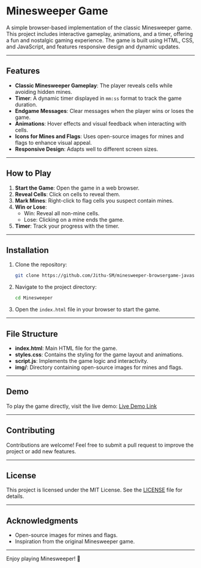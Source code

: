 # Minesweeper Game

A simple browser-based implementation of the classic Minesweeper game. This project includes interactive gameplay, animations, and a timer, offering a fun and nostalgic gaming experience. The game is built using HTML, CSS, and JavaScript, and features responsive design and dynamic updates.

---

## Features

- **Classic Minesweeper Gameplay**: The player reveals cells while avoiding hidden mines.
- **Timer**: A dynamic timer displayed in `mm:ss` format to track the game duration.
- **Endgame Messages**: Clear messages when the player wins or loses the game.
- **Animations**: Hover effects and visual feedback when interacting with cells.
- **Icons for Mines and Flags**: Uses open-source images for mines and flags to enhance visual appeal.
- **Responsive Design**: Adapts well to different screen sizes.

---

## How to Play

1. **Start the Game**: Open the game in a web browser.
2. **Reveal Cells**: Click on cells to reveal them.
3. **Mark Mines**: Right-click to flag cells you suspect contain mines.
4. **Win or Lose**:
   - Win: Reveal all non-mine cells.
   - Lose: Clicking on a mine ends the game.
5. **Timer**: Track your progress with the timer.

---

## Installation

1. Clone the repository:
   ```bash
   git clone https://github.com/Jithu-SM/minesweeper-browsergame-javascript.git
   ```
2. Navigate to the project directory:
   ```bash
   cd Minesweeper
   ```
3. Open the `index.html` file in your browser to start the game.

---

## File Structure

- **index.html**: Main HTML file for the game.
- **styles.css**: Contains the styling for the game layout and animations.
- **script.js**: Implements the game logic and interactivity.
- **img/**: Directory containing open-source images for mines and flags.

---

## Demo

To play the game directly, visit the live demo:
[Live Demo Link](https://jithu-sm.github.io/minesweeper-browsergame-javascript/Minesweeper/) 

---

## Contributing

Contributions are welcome! Feel free to submit a pull request to improve the project or add new features.

---

## License

This project is licensed under the MIT License. See the [LICENSE](LICENSE) file for details.

---

## Acknowledgments

- Open-source images for mines and flags.
- Inspiration from the original Minesweeper game.

---

Enjoy playing Minesweeper! 🚩

